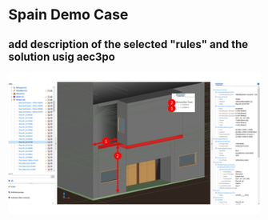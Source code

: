 # Spain Demo Case
## add description of the selected "rules" and the solution usig aec3po
![Spain](image.png )
